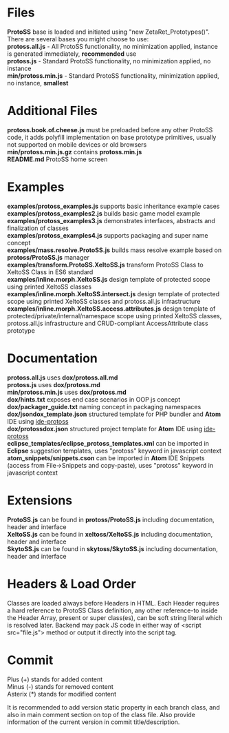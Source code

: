 # Files  
__ProtoSS__ base is loaded and initiated using "new ZetaRet_Prototypes()". There are several bases you might choose to use:  
__protoss.all.js__  - All ProtoSS functionality, no minimization applied, instance is generated immediately, __recommended__ use  
__protoss.js__  - Standard ProtoSS functionality, no minimization applied, no instance  
__min/protoss.min.js__  - Standard ProtoSS functionality, minimization applied, no instance, __smallest__  

# Additional Files  
__protoss.book.of.cheese.js__ must be preloaded before any other ProtoSS code, it adds polyfill implementation on base prototype primitives, usually not supported on mobile devices or old browsers  
__min/protoss.min.js.gz__ contains __protoss.min.js__  
__README.md__ ProtoSS home screen  

# Examples  
__examples/protoss_examples.js__ supports basic inheritance example cases  
__examples/protoss_examples2.js__ builds basic game model example  
__examples/protoss_examples3.js__ demonstrates interfaces, abstracts and finalization of classes  
__examples/protoss_examples4.js__ supports packaging and super name concept  
__examples/mass.resolve.ProtoSS.js__ builds mass resolve example based on __protoss/ProtoSS.js__ manager  
__examples/transform.ProtoSS.XeltoSS.js__ transform ProtoSS Class to XeltoSS Class in ES6 standard  
__examples/inline.morph.XeltoSS.js__ design template of protected scope using printed XeltoSS classes  
__examples/inline.morph.XeltoSS.intersect.js__ design template of protected scope using printed XeltoSS classes and protoss.all.js infrastructure  
__examples/inline.morph.XeltoSS.access.attributes.js__ design template of protected/private/internal/namespace scope using printed XeltoSS classes, protoss.all.js infrastructure and CRUD-compliant AccessAttribute class prototype  

# Documentation  
__protoss.all.js__ uses __dox/protoss.all.md__  
__protoss.js__ uses __dox/protoss.md__  
__min/protoss.min.js__ uses __dox/protoss.md__  
__dox/hints.txt__ exposes end case scenarios in OOP js concept  
__dox/packager_guide.txt__ naming concept in packaging namespaces  
__dox/jsondox_template.json__ structured template for PHP bundler and __Atom__ IDE using [ide-protoss](https://github.com/ZetaRet/ide-protoss)  
__dox/protossdox.json__ structured project template for __Atom__ IDE using [ide-protoss](https://github.com/ZetaRet/ide-protoss)  
__eclipse_templates/eclipse_protoss_templates.xml__ can be imported in __Eclipse__ suggestion templates, uses "protoss" keyword in javascript context  
__atom_snippets/snippets.cson__ can be imported in __Atom__ IDE Snippets (access from File->Snippets and copy-paste), uses "protoss" keyword in javascript context  

# Extensions  
__ProtoSS.js__ can be found in __protoss/ProtoSS.js__ including documentation, header and interface  
__XeltoSS.js__ can be found in __xeltoss/XeltoSS.js__ including documentation, header and interface  
__SkytoSS.js__ can be found in __skytoss/SkytoSS.js__ including documentation, header and interface  

# Headers & Load Order
Classes are loaded always before Headers in HTML. Each Header requires a hard reference to ProtoSS Class definition, any other reference-to inside the Header Array, present or super class(es), can be soft string literal which is resolved later. Backend may pack JS code in either way of <script src="file.js"\> method or output it directly into the script tag.

# Commit  
Plus (+) stands for added content  
Minus (-) stands for removed content  
Asterix (\*) stands for modified content  

It is recommended to add version static property in each branch class, and also in main comment section on top of the class file. Also provide information of the current version in commit title/description.  